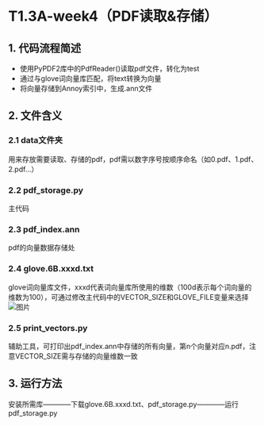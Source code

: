 # T1.3A-week4（PDF读取&存储）
## 1. 代码流程简述
- 使用PyPDF2库中的PdfReader()读取pdf文件，转化为test
- 通过与glove词向量库匹配，将text转换为向量
- 将向量存储到Annoy索引中，生成.ann文件

## 2. 文件含义
### 2.1 data文件夹  
用来存放需要读取、存储的pdf，pdf需以数字序号按顺序命名（如0.pdf、1.pdf、2.pdf...）
### 2.2 pdf_storage.py
主代码
### 2.3 pdf_index.ann
pdf的向量数据存储处
### 2.4 glove.6B.xxxd.txt
glove词向量库文件，xxxd代表词向量库所使用的维数（100d表示每个词向量的维数为100），可通过修改主代码中的VECTOR_SIZE和GLOVE_FILE变量来选择
![图片](https://github.com/Hchendz/T1.3A-week4/assets/144656283/0a6f7876-a6fa-4573-8d96-35d9f974bdbb)

### 2.5 print_vectors.py
辅助工具，可打印出pdf_index.ann中存储的所有向量，第n个向量对应n.pdf，注意VECTOR_SIZE需与存储的向量维数一致

## 3. 运行方法
安装所需库————下载glove.6B.xxxd.txt、pdf_storage.py————运行pdf_storage.py
